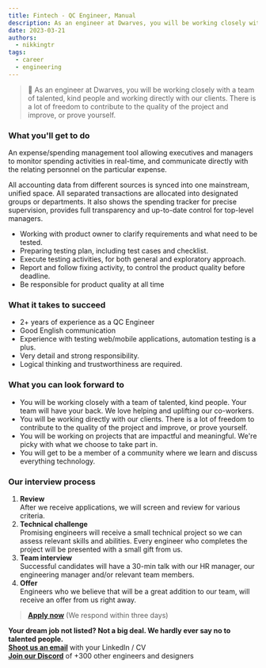 ```yaml
---
title: Fintech - QC Engineer, Manual
description: As an engineer at Dwarves, you will be working closely with a team of talented, kind people and working directly with our clients. There is a lot of freedom to contribute to the quality of the project and improve, or prove yourself
date: 2023-03-21
authors:
  - nikkingtr
tags:
  - career
  - engineering
---
```


> 🤝 As an engineer at Dwarves, you will be working closely with a team of talented, kind people and working directly with our clients. There is a lot of freedom to contribute to the quality of the project and improve, or prove yourself.

### What you'll get to do

An expense/spending management tool allowing executives and managers to monitor spending activities in real-time, and communicate directly with the relating personnel on the particular expense.

All accounting data from different sources is synced into one mainstream, unified space. All separated transactions are allocated into designated groups or departments. It also shows the spending tracker for precise supervision, provides full transparency and up-to-date control for top-level managers.

- Working with product owner to clarify requirements and what need to be tested.
- Preparing testing plan, including test cases and checklist.
- Execute testing activities, for both general and exploratory approach.
- Report and follow fixing activity, to control the product quality before deadline.
- Be responsible for product quality at all time

### What it takes to succeed

- 2+ years of experience as a QC Engineer
- Good English communication
- Experience with testing web/mobile applications, automation testing is a plus.
- Very detail and strong responsibility.
- Logical thinking and trustworthiness are required.

### What you can look forward to

- You will be working closely with a team of talented, kind people. Your team will have your back. We love helping and uplifting our co-workers.
- You will be working directly with our clients. There is a lot of freedom to contribute to the quality of the project and improve, or prove yourself.
- You will be working on projects that are impactful and meaningful. We're picky with what we choose to take part in.
- You will get to be a member of a community where we learn and discuss everything technology.

### Our interview process

1. **Review**<br>After we receive applications, we will screen and review for various criteria.
2. **Technical challenge**<br>Promising engineers will receive a small technical project so we can assess relevant skills and abilities. Every engineer who completes the project will be presented with a small gift from us.
3. **Team interview**<br>Successful candidates will have a 30-min talk with our HR manager, our engineering manager and/or relevant team members.
4. **Offer**<br>Engineers who we believe that will be a great addition to our team, will receive an offer from us right away.

> **[Apply now](mailtospawnd.foundation)** (We respond within three days)

**Your dream job not listed? Not a big deal. We hardly ever say no to talented people.**\
[**Shoot us an email**](mailtospawnd.foundation) with your LinkedIn / CV\
[**Join our Discord**](https://discord.gg/dfoundation) of +300 other engineers and designers
